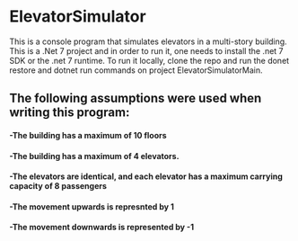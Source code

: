# ElevatorSimulator

This is a console program that simulates elevators in a multi-story building.
This is a .Net 7 project and in order to run it, one needs to install the .net 7 SDK or the .net 7 runtime.
To run it locally, clone the repo and run the donet restore and dotnet run commands on project ElevatorSimulatorMain.

## The following assumptions were used when writing this program:
#### -The building has a maximum of 10 floors
#### -The building has a maximum of 4 elevators.
#### -The elevators are identical, and each elevator has a maximum carrying capacity of 8 passengers
#### -The movement upwards is represnted by 1
#### -The movement downwards is represented by -1
